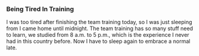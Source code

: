 ### Being Tired In Training
I was too tired after finishing the team training today, so I was just sleeping from I came home until midnight. The team training has so many stuff need to learn, we studied from 8 a.m. to 5 p.m., which is the experience I never had in this country before. Now I have to sleep again to embrace a normal late.
